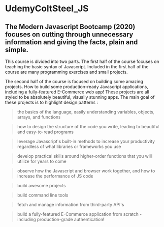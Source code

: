 # UdemyColtSteel_JS
## The Modern Javascript Bootcamp (2020) focuses on cutting through unnecessary information and giving the facts, plain and simple.
This course is divided into two parts.  The first half of the course focuses on teaching the basic syntax of Javascript. Included in the first half of the course are many programming exercises and small projects. 

The second half of the course is focused on building some amazing projects.  How to build some production-ready Javascript applications, including a fully-featured E-Commerce web app!  These projects are all styled to be absolutely beautiful, visually stunning apps.  The main goal of these projects is to highlight design patterns :

>the basics of the language, easily understanding variables, objects, arrays, and functions

>how to design the structure of the code you write, leading to beautiful and easy-to-read programs

>leverage Javascript's built-in methods to increase your productivity regardless of what libraries or frameworks you use

>develop practical skills around higher-order functions that you will utilize for years to come

>observe how the Javascript and browser work together, and how to increase the performance of JS code

>build awesome projects

>build command line tools

>fetch and manage information from third-party API's

>build a fully-featured E-Commerce application from scratch - including production-grade authentication!



